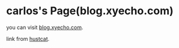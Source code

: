 
carlos's Page(blog.xyecho.com)
=================

you can visit [blog.xyecho.com](http://blog.xyecho.com).

link from [hustcat](https://github.com/hustcat/hustcat.github.io).
